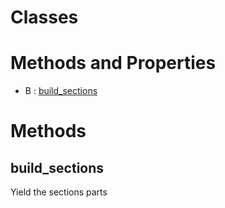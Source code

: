 # Classes





# Methods and Properties
- B : [build_sections](#build_sections) 

# Methods

## build_sections

Yield the sections parts





